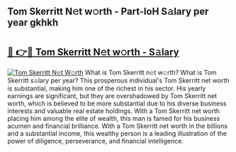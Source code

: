 ## Tom Skerritt N𝚎t w𝚘rth - Part-loH S𝚊lary per year gkhkh

# <h2><a href="http://gc37zw1.nevu.top/?p=Tom+Skerritt">🔗 👉🔴 Tom Skerritt N𝚎t w𝚘rth - S𝚊lary</a></h2>

[![Tom Skerritt N𝚎t W𝚘rth](https://i.imgur.com/Oavwk0R.jpeg)](http://gc37zw1.nevu.top/?p=Tom+Skerritt)
What is Tom Skerritt n𝚎t w𝚘rth? What is Tom Skerritt s𝚊lary per year?
This prosperous individual's Tom Skerritt net worth is substantial, making him one of the richest in his sector. His yearly earnings are significant, but they are overshadowed by Tom Skerritt net worth, which is believed to be more substantial due to his diverse business interests and valuable real estate holdings. With a Tom Skerritt net worth placing him among the elite of wealth, this man is famed for his business acumen and financial brilliance. With a Tom Skerritt net worth in the billions and a substantial income, this wealthy person is a leading illustration of the power of diligence, perseverance, and financial intelligence.
